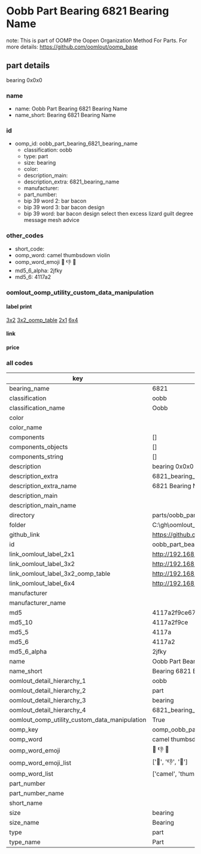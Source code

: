 # Oobb Part Bearing 6821 Bearing Name  

note: This is part of OOMP the Oopen Organization Method For Parts. For more details: https://github.com/oomlout/oomp_base

##  part details
  



bearing 0x0x0



### name
* name: Oobb Part Bearing 6821 Bearing Name
* name_short: Bearing 6821 Bearing Name
### id
* oomp_id: oobb_part_bearing_6821_bearing_name
  * classification: oobb
  * type: part
  * size: bearing
  * color: 
  * description_main: 
  * description_extra: 6821_bearing_name
  * manufacturer: 
  * part_number: 
  * bip 39 word 2: bar bacon
  * bip 39 word 3: bar bacon design
  * bip 39 word: bar bacon design select then excess lizard guilt degree message mesh advice

### other_codes
* short_code: 
* oomp_word: camel thumbsdown violin
* oomp_word_emoji :camel: :thumbsdown: :violin:
* md5_6_alpha: 2jfky
* md5_6: 4117a2






### oomlout_oomp_utility_custom_data_manipulation
#### label print
[3x2](http://192.168.1.245:1112/?label=oomp%202jfky)
[3x2_oomp_table](http://192.168.1.108:1112/?label=oomp%202jfky)
[2x1](http://192.168.1.242:1112/?label=oomp%202jfky)
[6x4](http://192.168.1.55:1112/?label=oomp%202jfky)    

#### link

                              

#### price







### all codes 
| key | value |  
| --- | --- |  
| bearing_name | 6821 |  
| classification | oobb |  
| classification_name | Oobb |  
| color |  |  
| color_name |  |  
| components | [] |  
| components_objects | [] |  
| components_string | [] |  
| description | bearing 0x0x0 |  
| description_extra | 6821_bearing_name |  
| description_extra_name | 6821 Bearing Name |  
| description_main |  |  
| description_main_name |  |  
| directory | parts/oobb_part_bearing_6821_bearing_name |  
| folder | C:\gh\oomlout_oobb_version_4_generated_parts\parts\oobb_part_bearing_6821_bearing_name |  
| github_link | https://github.com/oomlout/oomlout_oomp_part_src/tree/main/parts/oobb_part_bearing_6821_bearing_name |  
| id | oobb_part_bearing_6821_bearing_name |  
| link_oomlout_label_2x1 | http://192.168.1.242:1112/?label=oomp%202jfky |  
| link_oomlout_label_3x2 | http://192.168.1.245:1112/?label=oomp%202jfky |  
| link_oomlout_label_3x2_oomp_table | http://192.168.1.108:1112/?label=oomp%202jfky |  
| link_oomlout_label_6x4 | http://192.168.1.55:1112/?label=oomp%202jfky |  
| manufacturer |  |  
| manufacturer_name |  |  
| md5 | 4117a2f9ce67b0593a701c3477845093 |  
| md5_10 | 4117a2f9ce |  
| md5_5 | 4117a |  
| md5_6 | 4117a2 |  
| md5_6_alpha | 2jfky |  
| name | Oobb Part Bearing 6821 Bearing Name |  
| name_short | Bearing 6821 Bearing Name |  
| oomlout_detail_hierarchy_1 | oobb |  
| oomlout_detail_hierarchy_2 | part |  
| oomlout_detail_hierarchy_3 | bearing |  
| oomlout_detail_hierarchy_4 | 6821_bearing_name |  
| oomlout_oomp_utility_custom_data_manipulation | True |  
| oomp_key | oomp_oobb_part_bearing_6821_bearing_name |  
| oomp_word | camel thumbsdown violin |  
| oomp_word_emoji | :camel: :thumbsdown: :violin: |  
| oomp_word_emoji_list | [':camel:', ':thumbsdown:', ':violin:'] |  
| oomp_word_list | ['camel', 'thumbsdown', 'violin'] |  
| part_number |  |  
| part_number_name |  |  
| short_name |  |  
| size | bearing |  
| size_name | Bearing |  
| type | part |  
| type_name | Part |  
